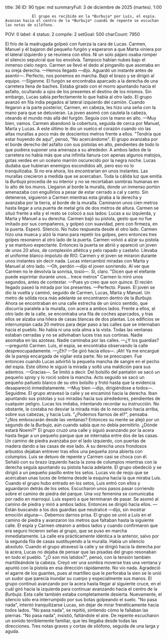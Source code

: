 title:          36
ID:             90
type:           md
summaryFull:    3 de diciembre de 2025 (martes). 1:00
                
                El grupo es recibido en la *Burbuja* por Luís, el espía. Avanzan hacia el centro de la *Burbuja* cuando de repente se escuchan las notas de xilófono.
POV:            0
label:          4
status:         2
compile:        2
setGoal:        500
charCount:      7950


El frío de la madrugada golpeó con fuerza la cara de Lucas.
Carmen, Manuel y él bajaron del pequeño furgón y esperaron a que Marta viniera por el lateral izquierdo y se reuniera con ellos.
Ni un solo pájaro osaba romper el silencio sepulcral que los envolvía. Tampoco habían nubes bajo el inmenso cielo negro.
Carmen se llevó el dedo al pinganillo que asomaba en su oreja derecha.
—Hemos llegado —dijo. Aguardó un instante antes de asentir—. Perfecto, nos ponemos en marcha.
Bajó el brazo y se dirigió al equipo.
—Síganme.
El furgón se encontraba aparcado a la derecha de una carretera llena de baches. Estaba girado con el morro apuntando hacia el asfalto, ocultando a ojos de los presentes el destino de los mismos.
Sin embargo, Lucas sabía perfectamente lo que había al otro lado.
El grupo avanzó en fila india pegados al lateral izquierdo del camión. Cuando llegaron a la parte posterior, Carmen, en cabeza, les hizo una seña con la mano para que se detuvieran.
La joven asomó con cautela la cabeza, oteando el mundo más allá del furgón. Seguía con la mano en alto.
—Muy bien, vamos.
Carmen abandonó la cobertura, seguida de cerca por Manuel, Marta y Lucas. A este último le dio un vuelco el corazón cuando vio las altas murallas a poco más de doscientos metros frente a ellos.
"Tendría que estar huyendo de aquí", pensó, "No acercándome".
El grupo avanzaba por el borde derecho del asfalto con sus pistolas en alto, pendientes de todo lo que pudiera suponer una amenaza a su alrededor.
A ambos lados de la carretera no había más que una infinita llanura con apenas algunos matojos, gotas verdes en un océano marrón oscurecido por la negra noche.
Lucas dudaba que hubieran enemigos escondidos allí, pero eso no lo tranquilizaba. Si no era ahora, los encontrarían en unos instantes.
Las murallas crecieron a medida que se acercaban. Toda la cálida luz que emitía la *Burbuja* procedía de su interior y no se recortaban sombras humanas en lo alto de los muros.
Llegaron al borde la muralla, donde un inmenso portón amenazaba con engullirlos a pesar de estar cerrado a cal y canto. Sin detenerse, siguieron a Carmen mientras esta giraba a la derecha y avanzaba por la tierra, al borde de la muralla.
Caminaron unos cien metros hasta llegar a una puerta de metal gris de dos metros de altura. Carmen se situó frente a ella y el resto se colocó a sus lados: Lucas a su izquierda, y Marta y Manuel a su derecha.
Carmen bajó su pistola, gesto que no fue imitado por sus compañeros, y golpeó con suavidad, pero con firmeza, en la puerta. Esperó.
Silencio. No hubo respuesta desde el otro lado. Carmen hizo una mueca y alzó la mano para repetir los golpes, pero entonces tres golpes resonaron al otro lado de la puerta.
Carmen volvió a alzar su pistola y se mantuvo expectante.
Entonces la puerta se abrió y apareció un joven de unos 20 años, de complexión atlética y pelo rapado y castaño. Llevaba el uniforme blanco impoluto de RIO.
Carmen y el joven se miraron durante unos instantes sin decir nada. Lucas intercambió miradas con Marta y Manuel al otro lado.
—Oh, perdón —dijo el joven sonriendo. Al ver que Carmen no le devolvía la sonrisa, tosió—. Sí, claro. "Dicen que el elefante puede esprintar durante unos... trece metros"
Carmen lo miró unos segundos, antes de contestar.
—Pues yo creo que son quince.
El recién llegado paseó la mirada por los presentes.
—Perfecto. Pasen.
El joven se dio la vuelta y caminó, seguido de Carmen, Lucas, Marta y Manuel.
Un metro de sólida roca más adelante se encontraron dentro de la *Burbuja*.
Ahora se encontraban en una calle estrecha de un único sentido, que discurría paralela a la muralla, con acera a ambos lados. Frente a ellos, al otro lado de la calle, se encontraba una fila de coches aparcados, y tras ellos se alzaba una hilera de casas blancas de dos plantas. Los edificios se interrumpían cada 20 metros para dejar paso a las calles que se internaban hacia el pueblo.
No había ni una sola alma a la vista. Todas las ventanas estaban cerradas y no se adivinaban luces tras sus cortinas. Nadie asomaba en las azoteas. Nadie caminaba por las calles.
—¿Y los guardias? —preguntó Carmen.
Luís, el espía, se encontraba observando la calle despreocupadamente.
—¿Eh? —Se giró hacia ellos—. ¡Ah! Ya me encargué de la pareja encargada de vigilar esta parte. No se preocupen.
Fue entonces cuando Lucas advirtió la pequeña mancha de sangre en el pecho del espía. Este último le siguió la mirada y soltó una maldición para sus adentros.
—Gracias—. Se limitó a decir.
Del bolsillo del pantalón se sacó un pequeño *spray* y lo roció sobre la mancha. Acto seguido se sacó un pequeño pañuelo blanco de su otro bolsillo y frotó hasta que la evidencia desapareció inmediatamente.
—Muy bien —dijo, dirigiéndose a todos—. Seguidme.
El grupo atravesó la calle y se encaminó hacia la derecha. Iban apuntando sus pistolas y sus miradas hacia sus alrededores, pendientes de cualquier peligro.
Lucas los imitaba, intentando recordar su instrucción. No obstante, le costaba no desviar la mirada más de lo necesario hacia arriba, sobre sus cabezas, y hacia Luís. "¿Podemos fiarnos de él?", pensaba. "¿Nos emboscarán desde las ventanas?
Entonces su mente se alejó por un segundo de la *Burbuja*, aún cuando sabía que no debía permitirlo.
¿Dónde estará Noemí?"
El grupo cruzó una calle y siguió avanzando por la acera hasta llegar a un pequeño parque que se internaba entre dos de las casas. Un camino de piedra avanzaba por el lado izquierdo, con puertas de madera dando a las casas de ese lado. A su derecha unos frondosos arbustos dejaban entrever tras ellos una pequeña zona abierta con columpios.
Luís se detuvo de repente y Carmen casi se choca con él. Señaló con su brazo izquierdo hacia la zona de columpios mientras con la derecha seguía apuntando su pistola hacia adelante.
El grupo obedeció y se dirigió a un pequeño pasillo entre los setos. Lucas vio de reojo que se acercaban unas luces de linterna desde la esquina hacia la que miraba Luis. Cuando el grupo hubo entrado en los setos, Luis entró con ellos y aguardaron detrás de los setos.
Escucharon unos pasos pasar corriendo sobre el camino de piedra del parque. Una voz femenina se comunicaba por radio en marroquí.
Luís esperó a que terminaran de pasar. Se asomó al camino de piedra y miró a ambos lados. Entonces se dirigió hacia ellos.
—Están buscando a los dos guardias que neutralicé —dijo, sin mostrar emoción alguna—. Debemos darnos prisa.
El grupo se unió a Luís en el camino de piedra y avanzaron los metros que faltaban hasta la siguiente calle. El espía y Carmen otearon a ambos lados y cuando confirmaron que era seguro hicieron señas al grupo, que se puso en marcha inmediatamente. La calle era prácticamente idéntica a la anterior, salvo por la segunda fila de casas sustituyendo a la muralla.
Había un silencio absoluto. Cuando el grupo atravesó la calle y se dirigió hacia la derecha por la acera, Lucas no dejaba de pensar que las pisadas del grupo resonaban en todo el pueblo.
"¿O son mis latidos?", pensó, con la tensión también martilleándole la cabeza.
Creyó ver una sombra moverse tras una ventana y apuntó con la pistola en esa dirección rápidamente.
No vio nada.
Agradeció el agarre de los guantes, pues al martilleo que le perforaba la sien se le unió un sudor que parecía inundar su cuerpo y especialmente sus manos.
El grupo continuó avanzando por la acera hasta llegar al siguiente cruce, en el cuál giró hacia la izquierda para continuar avanzando hacia el centro de la *Burbuja*.
Esta calle también estaba completamente desierta. Nuevamente, el silencio sólo era interrumpido por sus botas golpeando el suelo.
"No pasa nada", intentó tranquilizarse Lucas, sin dejar de mirar frenéticamente hacia todos lados.
"No pasa nada", se repitió, sintiendo cómo le fallaban las piernas.
"No pasa nada", insistió, faltándole el aire.
De repente escucharon un sonido terriblemente familiar, que les llegaba desde todas las direcciones.
Tres notas graves y cortas de xilófono, seguida de una larga y aguda.